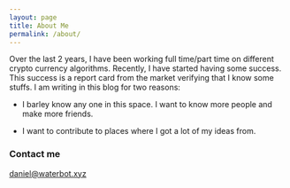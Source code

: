 ```yaml
---
layout: page
title: About Me
permalink: /about/
---
```



Over the last 2 years, I have been working full time/part time on different crypto currency algorithms. Recently, I have started having some success. 
This success is a report card from the market verifying that I know some stuffs. I am writing in this blog for two reasons:

- I barley know any one in this space. I want to know more people and make more friends.

- I want to contribute to places where I got a lot of my ideas from. 

### Contact me

[daniel@waterbot.xyz](mailto:daniel@waterbot.xyz)